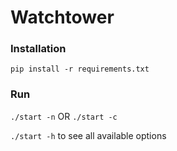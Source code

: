 # Watchtower

### Installation

`pip install -r requirements.txt`

### Run

`./start -n` OR `./start -c`

`./start -h` to see all available options